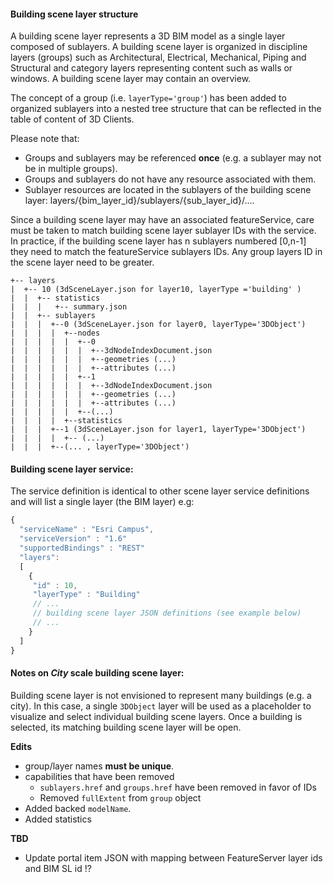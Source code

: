 #### Building scene layer structure

A building scene layer represents a 3D BIM model as a single layer composed of sublayers. A building scene layer is organized in discipline layers (groups) such as Architectural, Electrical, Mechanical, Piping and Structural and category layers representing content such as walls or windows. A building scene layer may contain an overview.

The concept of a group (i.e. `layerType='group'`) has been added to organized sublayers into a nested tree structure that can be reflected in the table of content of 3D Clients. 

Please note that:
- Groups and sublayers may be referenced **once** (e.g. a sublayer may not be in multiple groups).
- Groups and sublayers do not have any resource associated with them.
- Sublayer resources are located in the sublayers of the building scene layer: layers/{bim_layer_id}/sublayers/{sub_layer_id}/....

Since a building scene layer may have an associated featureService, care must be taken to match building scene layer sublayer IDs with the service. In practice, if the building scene layer has n sublayers numbered [0,n-1] they need to match the featureService sublayers IDs. Any group layers ID in the scene layer need to be greater.

``` 
+-- layers
|  +-- 10 (3dSceneLayer.json for layer10, layerType ='building' )
|  |  +-- statistics
|  |  |   +-- summary.json
|  |  +-- sublayers
|  |  |  +--0 (3dSceneLayer.json for layer0, layerType='3DObject')
|  |  |  |  +--nodes
|  |  |  |  |  +--0
|  |  |  |  |  |  +--3dNodeIndexDocument.json
|  |  |  |  |  |  +--geometries (...)
|  |  |  |  |  |  +--attributes (...)
|  |  |  |  |  +--1
|  |  |  |  |  |  +--3dNodeIndexDocument.json
|  |  |  |  |  |  +--geometries (...)
|  |  |  |  |  |  +--attributes (...)
|  |  |  |  |  +--(...)
|  |  |  |  +--statistics
|  |  |  +--1 (3dSceneLayer.json for layer1, layerType='3DObject')
|  |  |  |  +-- (...)
|  |  |  +--(... , layerType='3DObject')

```

#### Building scene layer service:
The service definition is identical to other scene layer service definitions and will list a single layer (the BIM layer) e.g:
``` js
{
  "serviceName" : "Esri Campus",
  "serviceVersion" : "1.6"
  "supportedBindings" : "REST"
  "layers":
  [
    {
     "id" : 10,
     "layerType" : "Building"
     // ... 
     // building scene layer JSON definitions (see example below)
     // ...
    }
  ]
}
```

#### Notes on _City_ scale building scene layer:
Building scene layer is not envisioned to represent many buildings (e.g. a city). In this case, a single `3DObject` layer will be used as a placeholder to visualize and select individual building scene layers. Once a building is selected, its matching building scene layer will be open.

**Edits**
- group/layer names **must be unique**. 
- capabilities that have been removed
  - `sublayers.href` and `groups.href` have been removed in favor of IDs
  - Removed `fullExtent` from `group` object
- Added backed `modelName`.
- Added statistics

**TBD**
- Update portal item JSON with mapping between FeatureServer layer ids and BIM SL id !?

